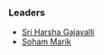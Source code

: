 ### Leaders
* [Sri Harsha Gajavalli](mailto://sriharsha.g@owasp.org)
* [Soham Marik](mailto://sriharsha.g@owasp.org)

